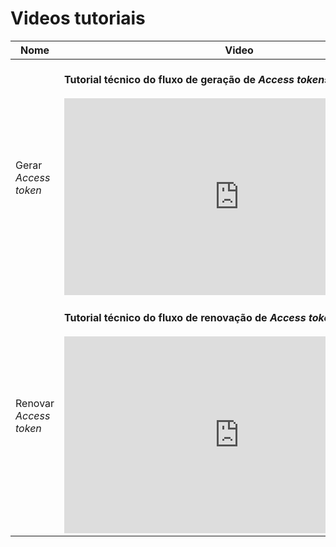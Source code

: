 # Videos tutoriais

|Nome|Video| 
|---|---|
|Gerar _Access token_ |<br/>**Tutorial técnico do fluxo de geração de _Access tokens_.** </br> <br/> <iframe width="560" height="315" src="https://www.youtube.com/embed/WWcGuv74vbs" title="YouTube video player" frameborder="0" allow="accelerometer; autoplay; clipboard-write; encrypted-media; gyroscope; picture-in-picture" allowfullscreen></iframe> |
|Renovar _Access token_ |<br/>**Tutorial técnico do fluxo de renovação de _Access tokens_.**</br> <br/> <iframe width="560" height="315" src="https://www.youtube.com/embed/9hrYgiSV90c" title="YouTube video player" frameborder="0" allow="accelerometer; autoplay; clipboard-write; encrypted-media; gyroscope; picture-in-picture" allowfullscreen></iframe>|